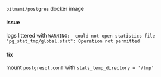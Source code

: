 `bitnami/postgres` docker image

#### issue

logs littered with `WARNING:  could not open statistics file "pg_stat_tmp/global.stat": Operation not permitted`

#### fix

mount `postgresql.conf` with `stats_temp_directory = '/tmp'`